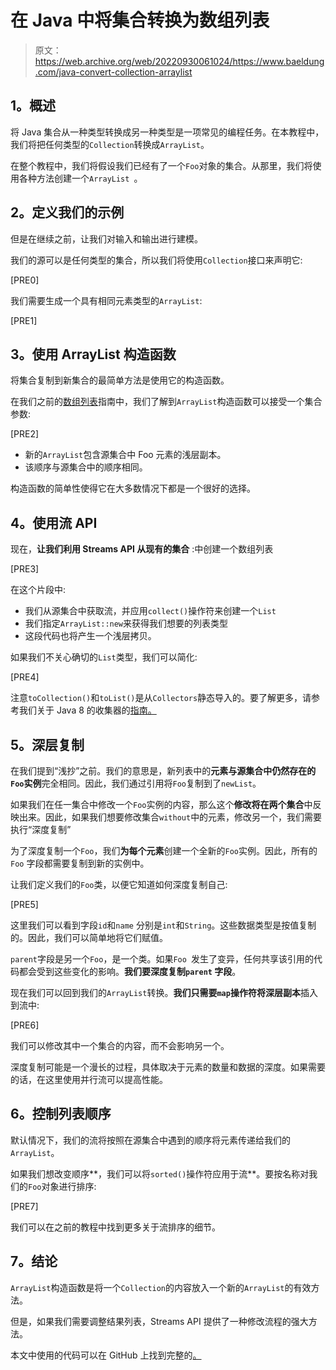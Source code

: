 # 在 Java 中将集合转换为数组列表

> 原文：<https://web.archive.org/web/20220930061024/https://www.baeldung.com/java-convert-collection-arraylist>

## **1。概述**

将 Java 集合从一种类型转换成另一种类型是一项常见的编程任务。在本教程中，我们将把任何类型的`Collection`转换成`ArrayList`。

在整个教程中，我们将假设我们已经有了一个`Foo`对象的集合。从那里，我们将使用各种方法创建一个`ArrayList `。

## **2。定义我们的示例**

但是在继续之前，让我们对输入和输出进行建模。

我们的源可以是任何类型的集合，所以我们将使用`Collection`接口来声明它:

[PRE0]

我们需要生成一个具有相同元素类型的`ArrayList`:

[PRE1]

## **3。使用 ArrayList 构造函数**

将集合复制到新集合的最简单方法是使用它的构造函数。

在我们之前的[数组列表](/web/20221128045127/https://www.baeldung.com/java-arraylist)指南中，我们了解到`ArrayList`构造函数可以接受一个集合参数:

[PRE2]

*   新的`ArrayList`包含源集合中 Foo 元素的浅层副本。
*   该顺序与源集合中的顺序相同。

构造函数的简单性使得它在大多数情况下都是一个很好的选择。

## **4。使用流 API**

现在，**让我们利用 Streams API 从现有的集合** :中创建一个数组列表

[PRE3]

在这个片段中:

*   我们从源集合中获取流，并应用`collect()`操作符来创建一个`List`
*   我们指定`ArrayList::new`来获得我们想要的列表类型
*   这段代码也将产生一个浅层拷贝。

如果我们不关心确切的`List`类型，我们可以简化:

[PRE4]

注意`toCollection()`和`toList()`是从`Collectors`静态导入的。要了解更多，请参考我们关于 Java 8 的收集器的[指南。](/web/20221128045127/https://www.baeldung.com/java-8-collectors)

## **5。深层复制**

在我们提到“浅抄”之前。我们的意思是，新列表中的**元素与源集合中仍然存在的`Foo`实例**完全相同。因此，我们通过引用将`Foo`复制到了`newList`。

如果我们在任一集合中修改一个`Foo`实例的内容，那么这个**修改将在两个集合**中反映出来。因此，如果我们想要修改集合`without`中的元素，修改另一个，我们需要执行“深度复制”

为了深度复制一个`Foo`，我们**为每个元素**创建一个全新的`Foo`实例。因此，所有的`Foo` 字段都需要复制到新的实例中。

让我们定义我们的`Foo`类，以便它知道如何深度复制自己:

[PRE5]

这里我们可以看到字段`id`和`name` 分别是`int`和`String`。这些数据类型是按值复制的。因此，我们可以简单地将它们赋值。

`parent`字段是另一个`Foo`，是一个类。如果`Foo `发生了变异，任何共享该引用的代码都会受到这些变化的影响。**我们要深度复制`parent` 字段**。

现在我们可以回到我们的`ArrayList`转换。**我们只需要`map`操作符将深层副本**插入到流中:

[PRE6]

我们可以修改其中一个集合的内容，而不会影响另一个。

深度复制可能是一个漫长的过程，具体取决于元素的数量和数据的深度。如果需要的话，在这里使用并行流可以提高性能。

## **6。控制列表顺序**

默认情况下，我们的流将按照在源集合中遇到的顺序将元素传递给我们的`ArrayList`。

如果我们想改变顺序**，我们可以将`sorted()`操作符应用于流**。要按名称对我们的`Foo`对象进行排序:

[PRE7]

我们可以在之前的教程中找到更多关于流排序的细节。

## **7。结论**

`ArrayList`构造函数是将一个`Collection`的内容放入一个新的`ArrayList`的有效方法。

但是，如果我们需要调整结果列表，Streams API 提供了一种修改流程的强大方法。

本文中使用的代码可以在 GitHub 上找到完整的[。](https://web.archive.org/web/20221128045127/https://github.com/eugenp/tutorials/tree/master/core-java-modules/core-java-collections-conversions)